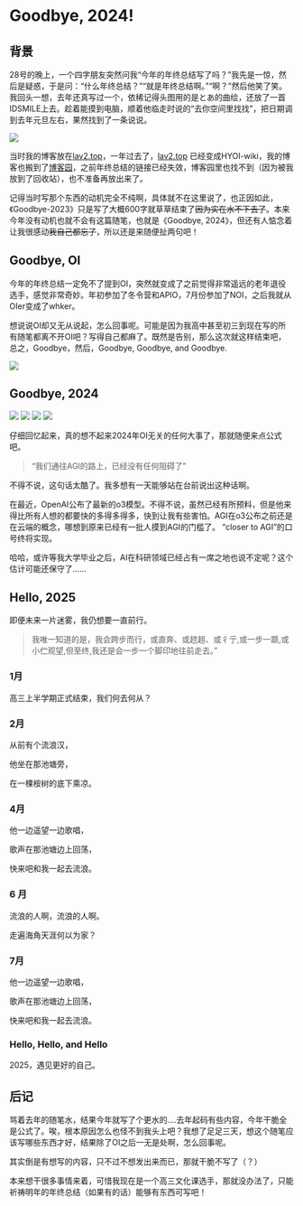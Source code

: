 # Goodbye, 2024!

## 背景

28号的晚上，一个四字朋友突然问我“今年的年终总结写了吗？”我先是一惊，然后是疑惑，于是问：“什么年终总结？”“就是年终总结啊。”“啊？”然后他笑了笑。我回头一想，去年还真写过一个，依稀记得头图用的是とあ的曲绘，还放了一首IDSMILE上去。趁着能摸到电脑，顺着他临走时说的“去你空间里找找”，把日期调到去年元旦左右，果然找到了一条说说。

![](https://cdn.luogu.com.cn/upload/image_hosting/bqz5u4q6.png)

当时我的博客放在[lav2.top](lav2.top)，一年过去了，[lav2.top](lav2.top) 已经变成HYOI-wiki，我的博客也搬到了[博客园](https://www.cnblogs.com/313la)，之前年终总结的链接已经失效，博客园里也找不到（因为被我放到了回收站），也不准备再放出来了。

记得当时写那个东西的动机完全不纯啊，具体就不在这里说了，也正因如此，《Goodbye-2023》只是写了大概600字就草草结束了~~因为实在水不下去了~~。本来今年没有动机也就不会有这篇随笔，也就是《Goodbye, 2024》，但还有人惦念着让我很感动~~我自己都忘了~~，所以还是来随便扯两句吧！

## Goodbye, OI

今年的年终总结一定免不了提到OI，突然就变成了之前觉得非常遥远的老年退役选手，感觉非常奇妙。年初参加了冬令营和APIO，7月份参加了NOI，之后我就从OIer变成了whker。

想说说OI却又无从说起，怎么回事呢。可能是因为我高中甚至初三到现在写的所有随笔都离不开OI吧？写得自己都麻了。既然是告别，那么这次就这样结束吧，总之，Goodbye，然后，Goodbye, Goodbye, and Goodbye.

![](https://cdn.luogu.com.cn/upload/image_hosting/iwsis35i.png)

## Goodbye, 2024

![](https://cdn.luogu.com.cn/upload/image_hosting/sh37ksxn.png)
![](https://cdn.luogu.com.cn/upload/image_hosting/m9464k88.png)
![](https://cdn.luogu.com.cn/upload/image_hosting/00sfu3dg.png)
![](https://cdn.luogu.com.cn/upload/image_hosting/ucd9mxcp.png)

仔细回忆起来，真的想不起来2024年OI无关的任何大事了，那就随便来点公式吧。

> “我们通往AGI的路上，已经没有任何阻碍了”

不得不说，这句话太酷了。我多想有一天能够站在台前说出这种话啊。

在最近，OpenAI公布了最新的o3模型。不得不说，虽然已经有所预料，但是他来得比所有人想的都要快的多得多得多，快到让我有些害怕。AGI在o3公布之前还是在云端的概念，哪想到原来已经有一批人摸到AGI的门槛了。
“closer to AGI”的口号终将实现。

哈哈，或许等我大学毕业之后，AI在科研领域已经占有一席之地也说不定呢？这个估计可能还保守了......

## Hello, 2025

即便未来一片迷雾，我仍想要一直前行。

> 我唯一知道的是，我会跨步而行，或直奔、或趑趄、或彳亍,或一步一踬,或小伫观望,但至终,我还是会一步一个脚印地往前走去。”

### 1月

高三上半学期正式结束，我们何去何从？

### 2月

从前有个流浪汉，

他坐在那池塘旁，

在一棵桉树的底下乘凉。

### 4月

他一边遥望一边歌唱，

歌声在那池塘边上回荡，

快来吧和我一起去流浪。

### 6 月

流浪的人啊，流浪的人啊。

走遍海角天涯何以为家？

### 7月

他一边遥望一边歌唱，

歌声在那池塘边上回荡，

快来吧和我一起去流浪。

### Hello, Hello, and Hello

2025，遇见更好的自己。

## 后记

骂着去年的随笔水，结果今年就写了个更水的....去年起码有些内容，今年干脆全是公式了。唉，根本原因怎么也怪不到我头上吧？我想了足足三天，想这个随笔应该写哪些东西才好，结果除了OI之后一无是处啊，怎么回事呢。

其实倒是有想写的内容，只不过不想发出来而已，那就干脆不写了（？）

本来想干很多事情来着，可惜我现在是一个高三文化课选手，那就没办法了，只能祈祷明年的年终总结（如果有的话）能够有东西可写吧！